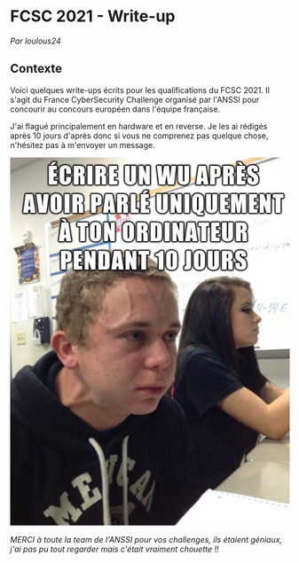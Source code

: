 # **FCSC 2021 - Write-up**

*Par loulous24*

## **Contexte**

Voici quelques write-ups écrits pour les qualifications du FCSC 2021. Il s'agit du France CyberSecurity Challenge organisé par l'ANSSI pour concourir au concours européen dans l'équipe française.

J'ai flagué principalement en hardware et en reverse. Je les ai rédigés après 10 jours d'après donc si vous ne comprenez pas quelque chose, n'hésitez pas à m'envoyer un message.

![Meme écriture WU](images/WU_ecriture.png)

*MERCI à toute la team de l'ANSSI pour vos challenges, ils étaient géniaux, j'ai pas pu tout regarder mais c'était vraiment chouette !!*